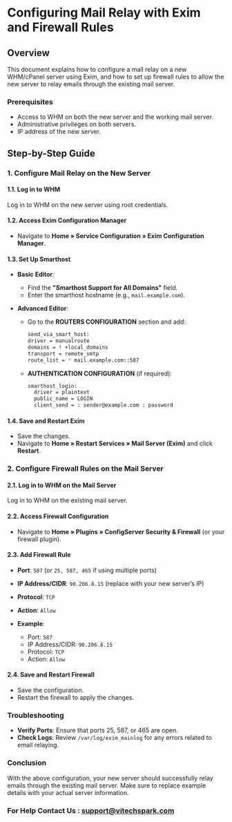# Configuring Mail Relay with Exim and Firewall Rules

## Overview

This document explains how to configure a mail relay on a new WHM/cPanel server using Exim, and how to set up firewall rules to allow the new server to relay emails through the existing mail server.

### Prerequisites

- Access to WHM on both the new server and the working mail server.
- Administrative privileges on both servers.
- IP address of the new server.

## Step-by-Step Guide

### 1. Configure Mail Relay on the New Server

#### **1.1. Log in to WHM**

Log in to WHM on the new server using root credentials.

#### **1.2. Access Exim Configuration Manager**

- Navigate to **Home » Service Configuration » Exim Configuration Manager**.

#### **1.3. Set Up Smarthost**

- **Basic Editor**:
  - Find the **"Smarthost Support for All Domains"** field.
  - Enter the smarthost hostname (e.g., `mail.example.com`).

- **Advanced Editor**:
  - Go to the **ROUTERS CONFIGURATION** section and add:
    ```bash
    send_via_smart_host:
    driver = manualroute
    domains = ! +local_domains
    transport = remote_smtp
    route_list = * mail.example.com::587
    ```

  - **AUTHENTICATION CONFIGURATION** (if required):
    ```bash
    smarthost_login:
      driver = plaintext
      public_name = LOGIN
      client_send = : sender@example.com : password
    ```

#### **1.4. Save and Restart Exim**

- Save the changes.
- Navigate to **Home » Restart Services » Mail Server (Exim)** and click **Restart**.

### 2. Configure Firewall Rules on the Mail Server

#### **2.1. Log in to WHM on the Mail Server**

Log in to WHM on the existing mail server.

#### **2.2. Access Firewall Configuration**

- Navigate to **Home » Plugins » ConfigServer Security & Firewall** (or your firewall plugin).

#### **2.3. Add Firewall Rule**

- **Port**: `587` (or `25, 587, 465` if using multiple ports)
- **IP Address/CIDR**: `90.206.8.15` (replace with your new server’s IP)
- **Protocol**: `TCP`
- **Action**: `Allow`

- **Example**:
  - Port: `587`
  - IP Address/CIDR: `90.206.8.15`
  - Protocol: `TCP`
  - Action: `Allow`

#### **2.4. Save and Restart Firewall**

- Save the configuration.
- Restart the firewall to apply the changes.

### Troubleshooting

- **Verify Ports**: Ensure that ports 25, 587, or 465 are open.
- **Check Logs**: Review `/var/log/exim_mainlog` for any errors related to email relaying.

### Conclusion

With the above configuration, your new server should successfully relay emails through the existing mail server. Make sure to replace example details with your actual server information.


### For Help Contact Us : support@vitechspark.com
